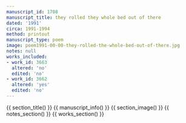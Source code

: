 ```yaml
---
manuscript_id: 1708
manuscript_title: they rolled they whole bed out of there
dated: '1991'
circa: 1991-1994
method: printout
manuscript_type: poem
image: poem1991-00-00-they-rolled-the-whole-bed-out-of-there.jpg
notes: null
works_included:
- work_id: 3663
  altered: 'no'
  edited: 'no'
- work_id: 3662
  altered: 'yes'
  edited: 'no'
---
```


{{ section_title() }}
{{ manuscript_info() }}
{{ section_image() }}
{{ notes_section() }}
{{ works_section() }}
